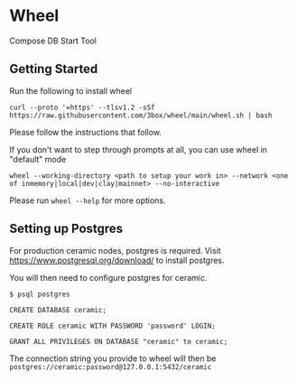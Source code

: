 # Wheel

Compose DB Start Tool

## Getting Started
Run the following to install wheel

    curl --proto '=https' --tlsv1.2 -sSf https://raw.githubusercontent.com/3box/wheel/main/wheel.sh | bash

Please follow the instructions that follow.

If you don't want to step through prompts at all, you can use wheel in "default" mode

    wheel --working-directory <path to setup your work in> --network <one of inmemory|local|dev|clay|mainnet> --no-interactive

Please run `wheel --help` for more options.

## Setting up Postgres
For production ceramic nodes, postgres is required. Visit https://www.postgresql.org/download/ to install postgres.

You will then need to configure postgres for ceramic.

    $ psql postgres

    CREATE DATABASE ceramic;

    CREATE ROLE ceramic WITH PASSWORD 'password' LOGIN;

    GRANT ALL PRIVILEGES ON DATABASE "ceramic" to ceramic;

The connection string you provide to wheel will then be `postgres://ceramic:password@127.0.0.1:5432/ceramic`

